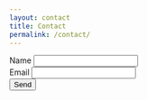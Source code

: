 ```yaml
---
layout: contact
title: Contact
permalink: /contact/
---
```


<form method="post" action="https://formspree.io/mzbjerol">
	<div class="field half first">
		<label for="name">Name</label>
		    <input type="text" name="name" id="name" />
	</div>
    <div class="field half">
		<label for="email">Email</label>
		<input type="text" name="email" id="email" />
	</div>
	<button type="submit">Send</button>
</form>
